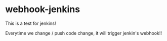 # webhook-jenkins
This is a test for jenkins!


Everytime we change / push code change, it will trigger jenkin's webhook!!
